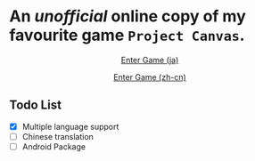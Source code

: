 ﻿# An _unofficial_ online copy of my favourite game `Project Canvas`.

<p align="center"><a href="https://solomonleon.github.io/project_canvas/src/index.html?lang=ja">Enter Game (ja)</a></p>
<p align="center"><a href="https://solomonleon.github.io/project_canvas/src/index.html?lang=zh-cn">Enter Game (zh-cn)</a></p>

## Todo List

-   [x] Multiple language support
-   [ ] Chinese translation
-   [ ] Android Package
